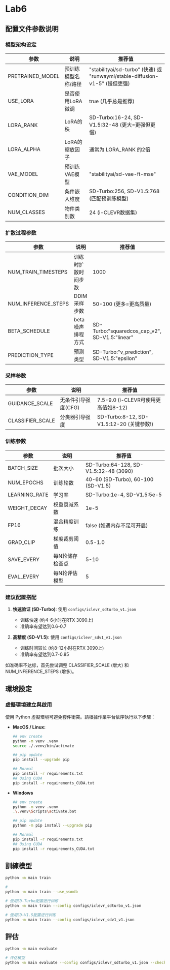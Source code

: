 # Lab6

## 配置文件参数说明

### 模型架构设定

| 参数 | 说明 | 推荐值 |
|------|------|--------|
| PRETRAINED_MODEL | 预训练模型名称/路径 | "stabilityai/sd-turbo" (快速) 或 "runwayml/stable-diffusion-v1-5" (慢但更强) |
| USE_LORA | 是否使用LoRA微调 | true (几乎总是推荐) |
| LORA_RANK | LoRA的秩 | SD-Turbo:16-24, SD-V1.5:32-48 (更大=更强但更慢) |
| LORA_ALPHA | LoRA的缩放因子 | 通常为 LORA_RANK 的2倍 |
| VAE_MODEL | 预训练VAE模型 | "stabilityai/sd-vae-ft-mse" |
| CONDITION_DIM | 条件嵌入维度 | SD-Turbo:256, SD-V1.5:768 (匹配预训练模型) |
| NUM_CLASSES | 物件类别数 | 24 (i-CLEVR数据集) |

### 扩散过程参数

| 参数 | 说明 | 推荐值 |
|------|------|--------|
| NUM_TRAIN_TIMESTEPS | 训练时扩散时间步数 | 1000 |
| NUM_INFERENCE_STEPS | DDIM采样步数 | 50-100 (更多=更高质量) |
| BETA_SCHEDULE | beta噪声排程方式 | SD-Turbo:"squaredcos_cap_v2", SD-V1.5:"linear" |
| PREDICTION_TYPE | 预测类型 | SD-Turbo:"v_prediction", SD-V1.5:"epsilon" |

### 采样参数

| 参数 | 说明 | 推荐值 |
|------|------|--------|
| GUIDANCE_SCALE | 无条件引导强度(CFG) | 7.5-9.0 (i-CLEVR可使用更高值如8-12) |
| CLASSIFIER_SCALE | 分类器引导强度 | SD-Turbo:8-12, SD-V1.5:12-20 (关键参数!) |

### 训练参数

| 参数 | 说明 | 推荐值 |
|------|------|--------|
| BATCH_SIZE | 批次大小 | SD-Turbo:64-128, SD-V1.5:32-48 (3090) |
| NUM_EPOCHS | 训练轮数 | 40-60 (SD-Turbo), 60-100 (SD-V1.5) |
| LEARNING_RATE | 学习率 | SD-Turbo:1e-4, SD-V1.5:5e-5 |
| WEIGHT_DECAY | 权重衰减系数 | 1e-5 |
| FP16 | 混合精度训练 | false (如遇内存不足可开启) |
| GRAD_CLIP | 梯度裁剪阈值 | 0.5-1.0 |
| SAVE_EVERY | 每N轮储存检查点 | 5-10 |
| EVAL_EVERY | 每N轮评估模型 | 5 |

### 建议配置搭配

1. **快速验证 (SD-Turbo)**: 使用 `configs/iclevr_sdturbo_v1.json`
   - 训练快速 (约4-6小时在RTX 3090上)
   - 准确率有望达到0.6-0.7

2. **高精度 (SD-V1.5)**: 使用 `configs/iclevr_sdv1_v1.json` 
   - 训练时间较长 (约8-12小时在RTX 3090上)
   - 准确率有望达到0.7-0.85

如准确率不达标，首先尝试调整 CLASSIFIER_SCALE (增大) 和 NUM_INFERENCE_STEPS (增多)。

## 環境設定

### 虛擬環境建立與啟用

使用 Python 虛擬環境可避免套件衝突。請根據作業平台依序執行以下步驟：

- **MacOS / Linux:**

    ```bash
    ## env create
    python -m venv .venv
    source ./.venv/bin/activate

    ## pip update
    pip install --upgrade pip

    ## Normal
    pip install -r requirements.txt
    ## Using CUDA
    pip install -r requirements_CUDA.txt
    ```

- **Windows**

    ```bash
    ## env create
    python -m venv .venv
    .\.venv\Scripts\activate.bat

    ## pip update
    python -m pip install --upgrade pip

    ## Normal
    pip install -r requirements.txt
    ## Using CUDA
    pip install -r requirements_CUDA.txt
    ```

## 訓練模型

```bash
python -m main train

# 
python -m main train --use_wandb

# 使用SD-Turbo配置进行训练
python -m main train --config configs/iclevr_sdturbo_v1.json

# 使用SD-V1.5配置进行训练
python -m main train --config configs/iclevr_sdv1_v1.json
```

## 評估

```bash
python -m main evaluate

# 评估模型
python -m main evaluate --config configs/iclevr_sdturbo_v1.json --checkpoint output/20250503_123456_abcdef12/checkpoints/epoch_40.pth
```